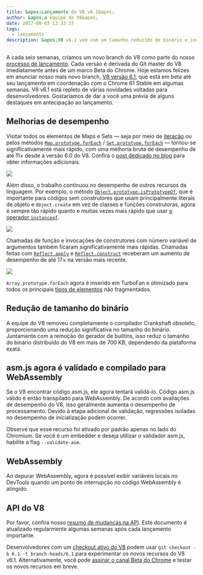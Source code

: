```yaml
---
title: &apos;Lançamento do V8 v6.1&apos;
author: &apos;a equipe do V8&apos;
date: 2017-08-03 13:33:37
tags:
  - lançamento
description: &apos;V8 v6.1 vem com um tamanho reduzido de binário e inclui melhorias de desempenho. Além disso, asm.js agora é validado e compilado para WebAssembly.&apos;
---
```

A cada seis semanas, criamos um novo branch do V8 como parte do nosso [processo de lançamento](/docs/release-process). Cada versão é derivada do Git master do V8 imediatamente antes de um marco Beta do Chrome. Hoje estamos felizes em anunciar nosso mais novo branch, [V8 versão 6.1](https://chromium.googlesource.com/v8/v8.git/+log/branch-heads/6.1), que está em beta até seu lançamento em coordenação com o Chrome 61 Stable em algumas semanas. V8 v6.1 está repleto de várias novidades voltadas para desenvolvedores. Gostaríamos de dar a você uma prévia de alguns destaques em antecipação ao lançamento.

<!--truncate-->
## Melhorias de desempenho

Visitar todos os elementos de Maps e Sets — seja por meio de [iteração](http://exploringjs.com/es6/ch_iteration.html) ou pelos métodos [`Map.prototype.forEach`](https://developer.mozilla.org/en-US/docs/Web/JavaScript/Reference/Global_Objects/Map/forEach) / [`Set.prototype.forEach`](https://developer.mozilla.org/en-US/docs/Web/JavaScript/Reference/Global_Objects/Set/forEach) — tornou-se significativamente mais rápido, com uma melhoria bruta de desempenho de até 11× desde a versão 6.0 do V8. Confira o [post dedicado no blog](https://benediktmeurer.de/2017/07/14/faster-collection-iterators/) para obter informações adicionais.

![](/_img/v8-release-61/iterating-collections.svg)

Além disso, o trabalho continuou no desempenho de outros recursos da linguagem. Por exemplo, o método [`Object.prototype.isPrototypeOf`](https://developer.mozilla.org/en-US/docs/Web/JavaScript/Reference/Global_Objects/Object/isPrototypeOf), que é importante para códigos sem construtores que usam principalmente literais de objeto e `Object.create` em vez de classes e funções construtoras, agora é sempre tão rápido quanto e muitas vezes mais rápido que usar [o operador `instanceof`](https://developer.mozilla.org/en-US/docs/Web/JavaScript/Reference/Operators/instanceof).

![](/_img/v8-release-61/checking-prototype.svg)

Chamadas de função e invocações de construtores com número variável de argumentos também ficaram significativamente mais rápidas. Chamadas feitas com [`Reflect.apply`](https://developer.mozilla.org/en-US/docs/Web/JavaScript/Reference/Global_Objects/Reflect/apply) e [`Reflect.construct`](https://developer.mozilla.org/en-US/docs/Web/JavaScript/Reference/Global_Objects/Reflect/construct) receberam um aumento de desempenho de até 17× na versão mais recente.

![](/_img/v8-release-61/call-construct.svg)

`Array.prototype.forEach` agora é inserido em TurboFan e otimizado para todos os principais [tipos de elementos](/blog/elements-kinds) não fragmentados.

## Redução de tamanho do binário

A equipe do V8 removeu completamente o compilador Crankshaft obsoleto, proporcionando uma redução significativa no tamanho do binário. Juntamente com a remoção do gerador de builtins, isso reduz o tamanho do binário distribuído do V8 em mais de 700 KB, dependendo da plataforma exata.

## asm.js agora é validado e compilado para WebAssembly

Se o V8 encontrar código asm.js, ele agora tentará validá-lo. Código asm.js válido é então transpilado para WebAssembly. De acordo com avaliações de desempenho do V8, isso geralmente aumenta o desempenho de processamento. Devido à etapa adicional de validação, regressões isoladas no desempenho de inicialização podem ocorrer.

Observe que esse recurso foi ativado por padrão apenas no lado do Chromium. Se você é um embedder e deseja utilizar o validador asm.js, habilite a flag `--validate-asm`.

## WebAssembly

Ao depurar WebAssembly, agora é possível exibir variáveis locais no DevTools quando um ponto de interrupção no código WebAssembly é atingido.

## API do V8

Por favor, confira nosso [resumo de mudanças na API](https://docs.google.com/document/d/1g8JFi8T_oAE_7uAri7Njtig7fKaPDfotU6huOa1alds/edit). Este documento é atualizado regularmente algumas semanas após cada lançamento importante.

Desenvolvedores com um [checkout ativo do V8](/docs/source-code#using-git) podem usar `git checkout -b 6.1 -t branch-heads/6.1` para experimentar os novos recursos do V8 v6.1. Alternativamente, você pode [assinar o canal Beta do Chrome](https://www.google.com/chrome/browser/beta.html) e testar os novos recursos em breve.
